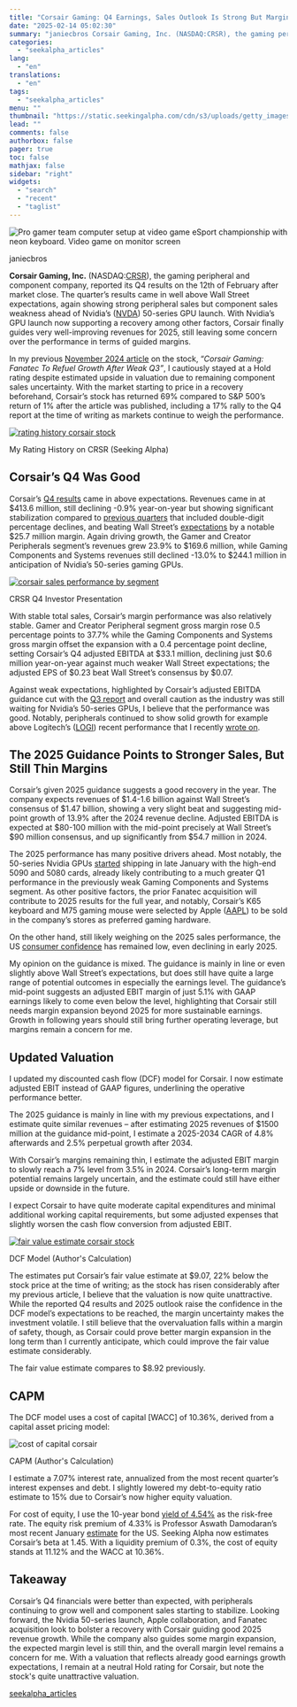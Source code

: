 ```yaml
---
title: "Corsair Gaming: Q4 Earnings, Sales Outlook Is Strong But Margins Remain A Concern"
date: "2025-02-14 05:02:30"
summary: "janiecbros Corsair Gaming, Inc. (NASDAQ:CRSR), the gaming peripheral and component company, reported its Q4 results on the 12th of February after market close. The quarter’s results came in well above Wall Street expectations, again showing strong peripheral sales but component sales weakness ahead of Nvidia’s (NVDA) 50-series GPU launch. With..."
categories:
  - "seekalpha_articles"
lang:
  - "en"
translations:
  - "en"
tags:
  - "seekalpha_articles"
menu: ""
thumbnail: "https://static.seekingalpha.com/cdn/s3/uploads/getty_images/1411413599/image_1411413599.jpg"
lead: ""
comments: false
authorbox: false
pager: true
toc: false
mathjax: false
sidebar: "right"
widgets:
  - "search"
  - "recent"
  - "taglist"
---
```


![Pro gamer team computer setup at video game eSport championship with neon keyboard. Video game on monitor screen](https://static.seekingalpha.com/cdn/s3/uploads/getty_images/1411413599/image_1411413599.jpg?io=getty-c-w750) 



janiecbros





**Corsair Gaming, Inc.** (NASDAQ:[CRSR](https://seekingalpha.com/symbol/CRSR "Corsair Gaming, Inc.")), the gaming peripheral and component company, reported its Q4 results on the 12th of February after market close. The quarter’s results came in well above Wall Street expectations, again showing strong peripheral sales but component sales weakness ahead of Nvidia’s ([NVDA](https://seekingalpha.com/symbol/NVDA "NVIDIA Corporation")) 50-series GPU launch. With Nvidia’s GPU launch now supporting a recovery among other factors, Corsair finally guides very well-improving revenues for 2025, still leaving some concern over the performance in terms of guided margins.

In my previous [November 2024 article](https://seekingalpha.com/article/4737211-corsair-gaming-stock-fanatec-refuels-growth-after-weak-q3-earnings) on the stock, “*Corsair Gaming: Fanatec To Refuel Growth After Weak Q3”*, I cautiously stayed at a Hold rating despite estimated upside in valuation due to remaining component sales uncertainty. With the market starting to price in a recovery beforehand, Corsair’s stock has returned 69% compared to S&P 500’s return of 1% after the article was published, including a 17% rally to the Q4 report at the time of writing as markets continue to weigh the performance.

[![rating history corsair stock](https://static.seekingalpha.com/uploads/2025/2/12/52204265-17393984232840939.png)](https://static.seekingalpha.com/uploads/2025/2/12/52204265-17393984232840939_origin.png)



My Rating History on CRSR (Seeking Alpha)





Corsair’s Q4 Was Good
---------------------

Corsair’s [Q4 results](https://seekingalpha.com/pr/20000529-corsair-gaming-reports-fourth-quarter-and-full-year-2024-financial-results) came in above expectations. Revenues came in at $413.6 million, still declining -0.9% year-on-year but showing significant stabilization compared to [previous quarters](https://seekingalpha.com/symbol/CRSR/income-statement) that included double-digit percentage declines, and beating Wall Street’s [expectations](https://seekingalpha.com/news/4407187-corsair-gaming-non-gaap-eps-of-0_23-beats-by-0_07-revenue-of-413_62m-beats-by-25_7m) by a notable $25.7 million margin. Again driving growth, the Gamer and Creator Peripherals segment’s revenues grew 23.9% to $169.6 million, while Gaming Components and Systems revenues still declined -13.0% to $244.1 million in anticipation of Nvidia’s 50-series gaming GPUs.

[![corsair sales performance by segment](https://static.seekingalpha.com/uploads/2025/2/12/52204265-17393984235536058.png)](https://static.seekingalpha.com/uploads/2025/2/12/52204265-17393984235536058_origin.png)



CRSR Q4 Investor Presentation





With stable total sales, Corsair’s margin performance was also relatively stable. Gamer and Creator Peripheral segment gross margin rose 0.5 percentage points to 37.7% while the Gaming Components and Systems gross margin offset the expansion with a 0.4 percentage point decline, setting Corsair’s Q4 adjusted EBITDA at $33.1 million, declining just $0.6 million year-on-year against much weaker Wall Street expectations; the adjusted EPS of $0.23 beat Wall Street’s consensus by $0.07.

Against weak expectations, highlighted by Corsair’s adjusted EBITDA guidance cut with the [Q3 report](https://seekingalpha.com/pr/19905979-corsair-gaming-reports-q3-2024-financial-results) and overall caution as the industry was still waiting for Nvidia’s 50-series GPUs, I believe that the performance was good. Notably, peripherals continued to show solid growth for example above Logitech’s ([LOGI](https://seekingalpha.com/symbol/LOGI "Logitech International S.A.")) recent performance that I recently [wrote on](https://seekingalpha.com/article/4753760-logitech-strong-q3-but-notable-currency-headwinds-ahead-rating-downgrade).

The 2025 Guidance Points to Stronger Sales, But Still Thin Margins
------------------------------------------------------------------

Corsair’s given 2025 guidance suggests a good recovery in the year. The company expects revenues of $1.4-1.6 billion against Wall Street’s consensus of $1.47 billion, showing a very slight beat and suggesting mid-point growth of 13.9% after the 2024 revenue decline. Adjusted EBITDA is expected at $80-100 million with the mid-point precisely at Wall Street’s $90 million consensus, and up significantly from $54.7 million in 2024.

The 2025 performance has many positive drivers ahead. Most notably, the 50-series Nvidia GPUs [started](https://ir.corsair.com/static-files/96e0bff8-6030-4239-aed3-de05c7dcae76) shipping in late January with the high-end 5090 and 5080 cards, already likely contributing to a much greater Q1 performance in the previously weak Gaming Components and Systems segment. As other positive factors, the prior Fanatec acquisition will contribute to 2025 results for the full year, and notably, Corsair’s K65 keyboard and M75 gaming mouse were selected by Apple ([AAPL](https://seekingalpha.com/symbol/AAPL "Apple Inc.")) to be sold in the company’s stores as preferred gaming hardware.

On the other hand, still likely weighing on the 2025 sales performance, the US [consumer confidence](https://tradingeconomics.com/united-states/consumer-confidence) has remained low, even declining in early 2025.

My opinion on the guidance is mixed. The guidance is mainly in line or even slightly above Wall Street’s expectations, but does still have quite a large range of potential outcomes in especially the earnings level. The guidance’s mid-point suggests an adjusted EBIT margin of just 5.1% with GAAP earnings likely to come even below the level, highlighting that Corsair still needs margin expansion beyond 2025 for more sustainable earnings. Growth in following years should still bring further operating leverage, but margins remain a concern for me.

Updated Valuation
-----------------

I updated my discounted cash flow (DCF) model for Corsair. I now estimate adjusted EBIT instead of GAAP figures, underlining the operative performance better.

The 2025 guidance is mainly in line with my previous expectations, and I estimate quite similar revenues – after estimating 2025 revenues of $1500 million at the guidance mid-point, I estimate a 2025-2034 CAGR of 4.8% afterwards and 2.5% perpetual growth after 2034.

With Corsair’s margins remaining thin, I estimate the adjusted EBIT margin to slowly reach a 7% level from 3.5% in 2024. Corsair’s long-term margin potential remains largely uncertain, and the estimate could still have either upside or downside in the future.

I expect Corsair to have quite moderate capital expenditures and minimal additional working capital requirements, but some adjusted expenses that slightly worsen the cash flow conversion from adjusted EBIT.

 [![fair value estimate corsair stock](https://static.seekingalpha.com/uploads/2025/2/13/52204265-17394630446750526.png)](https://static.seekingalpha.com/uploads/2025/2/13/52204265-17394630446750526_origin.png) 



DCF Model (Author's Calculation)





The estimates put Corsair’s fair value estimate at $9.07, 22% below the stock price at the time of writing; as the stock has risen considerably after my previous article, I believe that the valuation is now quite unattractive. While the reported Q4 results and 2025 outlook raise the confidence in the DCF model’s expectations to be reached, the margin uncertainty makes the investment volatile. I still believe that the overvaluation falls within a margin of safety, though, as Corsair could prove better margin expansion in the long term than I currently anticipate, which could improve the fair value estimate considerably.

The fair value estimate compares to $8.92 previously.

CAPM
----

The DCF model uses a cost of capital [WACC] of 10.36%, derived from a capital asset pricing model:

 ![cost of capital corsair](https://static.seekingalpha.com/uploads/2025/2/13/52204265-1739463000542529.png) 



CAPM (Author's Calculation)





I estimate a 7.07% interest rate, annualized from the most recent quarter’s interest expenses and debt. I slightly lowered my debt-to-equity ratio estimate to 15% due to Corsair’s now higher equity valuation.

For cost of equity, I use the 10-year bond [yield of 4.54%](https://seekingalpha.com/symbol/US10Y?s=us10y) as the risk-free rate. The equity risk premium of 4.33% is Professor Aswath Damodaran’s most recent January [estimate](https://pages.stern.nyu.edu/~adamodar/New_Home_Page/datafile/ctryprem.html) for the US. Seeking Alpha now estimates Corsair’s beta at 1.45. With a liquidity premium of 0.3%, the cost of equity stands at 11.12% and the WACC at 10.36%.

Takeaway
--------

Corsair’s Q4 financials were better than expected, with peripherals continuing to grow well and component sales starting to stabilize. Looking forward, the Nvidia 50-series launch, Apple collaboration, and Fanatec acquisition look to bolster a recovery with Corsair guiding good 2025 revenue growth. While the company also guides some margin expansion, the expected margin level is still thin, and the overall margin level remains a concern for me. With a valuation that reflects already good earnings growth expectations, I remain at a neutral Hold rating for Corsair, but note the stock's quite unattractive valuation.

[seekalpha_articles](https://seekingalpha.com/article/4758245-corsair-gaming-q4-earnings-sales-outlook-strong-margins-remain-concern)
